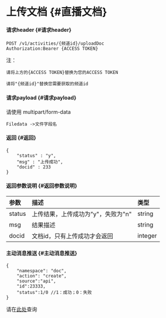 # 上传文档 {#直播文档}

#### 请求header {#请求header}

```
POST /v1/activities/{频道id}/uploadDoc
Authorization:Bearer {ACCESS TOKEN}
```

注：

`请将上方的{ACCESS TOKEN}替换为您的ACCESS TOKEN`

`请将"{频道id}"替换您需要获取的频道id`

#### 请求payload {#请求payload}

请使用 multipart/form-data

```
Filedata ->文件字段名
```

#### 返回 {#返回}

```
{
    "status" : "y",
    "msg" : "上传成功",
    "docid" : 233
}
```

#### 返回参数说明 {#返回参数说明}

| 参数 | 描述 | 类型 |
| :--- | :--- | :--- |
| status | 上传结果，上传成功为"y"，失败为"n" | string |
| msg | 结果描述 | string |
| docid | 文档id，只有上传成功才会返回 | integer |

#### 主动消息推送 {#主动消息推送}

```
{
    "namespace": "doc",
    "action": "create",
    "source":"api",
    "id":23333,
    "status":1/0 //1：成功；0：失败
}

```

请在[此处](http://mudu.tv/api/v1/NOTICE_README.html)查询

